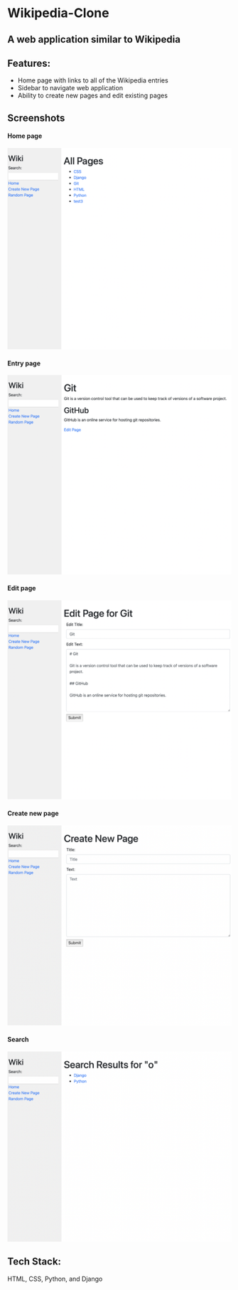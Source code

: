# Wikipedia-Clone
## A web application similar to Wikipedia

## Features:
- Home page with links to all of the Wikipedia entries
- Sidebar to navigate web application
- Ability to create new pages and edit existing pages

## Screenshots
#### Home page
![](/screenshots/home.png)

#### Entry page
![](/screenshots/entry.png)

#### Edit page
![](/screenshots/edit.png)

#### Create new page
![](/screenshots/create.png)

#### Search
![](/screenshots/search.png)

## Tech Stack:
HTML, CSS, Python, and Django
